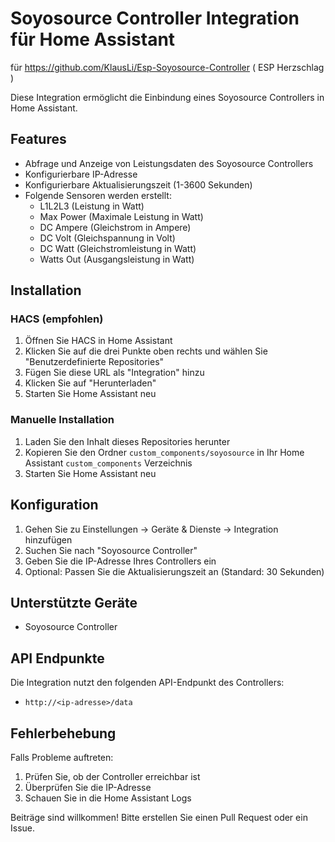 # Soyosource Controller Integration für Home Assistant
für https://github.com/KlausLi/Esp-Soyosource-Controller ( ESP Herzschlag )

Diese Integration ermöglicht die Einbindung eines Soyosource Controllers in Home Assistant.

## Features

- Abfrage und Anzeige von Leistungsdaten des Soyosource Controllers
- Konfigurierbare IP-Adresse
- Konfigurierbare Aktualisierungszeit (1-3600 Sekunden)
- Folgende Sensoren werden erstellt:
  - L1L2L3 (Leistung in Watt)
  - Max Power (Maximale Leistung in Watt)
  - DC Ampere (Gleichstrom in Ampere)
  - DC Volt (Gleichspannung in Volt)
  - DC Watt (Gleichstromleistung in Watt)
  - Watts Out (Ausgangsleistung in Watt)

## Installation

### HACS (empfohlen)

1. Öffnen Sie HACS in Home Assistant
2. Klicken Sie auf die drei Punkte oben rechts und wählen Sie "Benutzerdefinierte Repositories"
3. Fügen Sie diese URL als "Integration" hinzu
4. Klicken Sie auf "Herunterladen"
5. Starten Sie Home Assistant neu

### Manuelle Installation

1. Laden Sie den Inhalt dieses Repositories herunter
2. Kopieren Sie den Ordner `custom_components/soyosource` in Ihr Home Assistant `custom_components` Verzeichnis
3. Starten Sie Home Assistant neu

## Konfiguration

1. Gehen Sie zu Einstellungen -> Geräte & Dienste -> Integration hinzufügen
2. Suchen Sie nach "Soyosource Controller"
3. Geben Sie die IP-Adresse Ihres Controllers ein
4. Optional: Passen Sie die Aktualisierungszeit an (Standard: 30 Sekunden)

## Unterstützte Geräte

- Soyosource Controller

## API Endpunkte

Die Integration nutzt den folgenden API-Endpunkt des Controllers:
- `http://<ip-adresse>/data`

## Fehlerbehebung

Falls Probleme auftreten:
1. Prüfen Sie, ob der Controller erreichbar ist
2. Überprüfen Sie die IP-Adresse
3. Schauen Sie in die Home Assistant Logs

Beiträge sind willkommen! Bitte erstellen Sie einen Pull Request oder ein Issue. 

